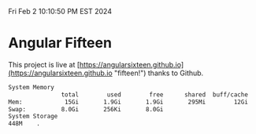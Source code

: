 Fri Feb  2 10:10:50 PM EST 2024

# Angular Fifteen


This project is live at [https://angularsixteen.github.io](https://angularsixteen.github.io "fifteen!") thanks to Github.

```bash
System Memory
               total        used        free      shared  buff/cache   available
Mem:            15Gi       1.9Gi       1.9Gi       295Mi        12Gi        13Gi
Swap:          8.0Gi       256Ki       8.0Gi
System Storage
448M	.
```
